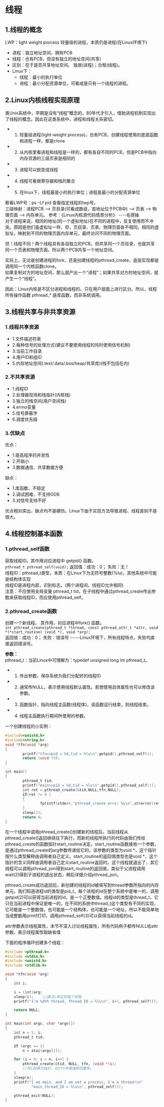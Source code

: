 # 线程
## 1.线程的概念

LWP：light weight process 轻量级的进程，本质仍是进程(在Linux环境下)
- 进程：独立地址空间，拥有PCB
- 线程：也有PCB，但没有独立的地址空间(共享)
- 区别：在于是否共享地址空间。	独居(进程)；合租(线程)。
- Linux下：
  - 线程：最小的执行单位
  - 进程：最小分配资源单位，可看成是只有一个线程的进程。

## 2.Linux内核线程实现原理
类Unix系统中，早期是没有“线程”概念的，80年代才引入，借助进程机制实现出了线程的概念。因此在这类系统中，进程和线程关系密切。
- 1. 轻量级进程(light-weight process)，也有PCB，创建线程使用的底层函数和进程一样，都是clone
- 2. 从内核里看进程和线程是一样的，都有各自不同的PCB，但是PCB中指向内存资源的三级页表是相同的
- 3. 进程可以蜕变成线程
- 4. 线程可看做寄存器和栈的集合
- 5. 在linux下，线程最是小的执行单位；进程是最小的分配资源单位

察看LWP号：ps –Lf pid 查看指定线程的lwp号。<br>
三级映射：进程PCB --> 页目录(可看成数组，首地址位于PCB中) --> 页表 --> 物理页面 --> 内存单元。
参考：《Linux内核源代码情景分析》 ----毛德操<br>
对于进程来说，相同的地址(同一个虚拟地址)在不同的进程中，反复使用而不冲突。原因是他们虽虚拟址一样，但，页目录、页表、物理页面各不相同。相同的虚拟址，映射到不同的物理页面内存单元，最终访问不同的物理页面。<br>

但！线程不同！两个线程具有各自独立的PCB，但共享同一个页目录，也就共享同一个页表和物理页面。所以两个PCB共享一个地址空间。<br>

实际上，无论是创建进程的fork，还是创建线程的pthread_create，底层实现都是调用同一个内核函数clone。<br>如果复制对方的地址空间，那么就产出一个“进程”；如果共享对方的地址空间，就产生一个“线程”。<br>

因此：Linux内核是不区分进程和线程的。只在用户层面上进行区分。所以，线程所有操作函数 pthread_* 是库函数，而非系统调用。<br>

## 3.线程共享与非共享资源
### 1.线程共享资源
- 1.文件描述符表
- 2.每种信号的处理方式(建议不要使用线程的同时使用信号机制)
- 3.当前工作目录
- 4.用户ID和组ID
- 5.内存地址空间(.text/.data/.bss/heap/共享库)(栈不包括在内)

### 2.不共享资源
- 1.线程ID
- 2.处理器现场和栈指针(内核栈)
- 3.独立的栈空间(用户空间栈)
- 4.errno变量
- 5.信号屏蔽字
- 6.调度优先级

### 3.优缺点
优点：<br>
- 1.提高程序的并发性
- 2.开销小
- 3.数据通信、共享数据方便

缺点：<br>
- 1.库函数、不稳定
- 2.调试困难、不支持GDB
- 3.对信号支持不好

优点相对突出，缺点均不是硬伤。Linux下由于实现方法导致进程、线程差别不是很大。


## 4.线程控制基本函数

### 1.pthread_self函数
获取线程ID。其作用对应进程中 getpid() 函数。<br>
``pthread_t pthread_self(void);``	返回值：成功：0；	失败：无！<br>
线程ID：pthread_t类型，本质：在Linux下为无符号整数(%lu)，其他系统中可能是结构体实现<br>
线程ID是进程内部，识别标志。(两个进程间，线程ID允许相同)<br>
注意：不应使用全局变量 pthread_t tid，在子线程中通过pthread_create传出参数来获取线程ID，而应使用pthread_self。<br>


### 2.pthread_create函数
创建一个新线程。		其作用，对应进程中fork() 函数。<br>
``int pthread_create(pthread_t *thread, const pthread_attr_t *attr, void *(*start_routine) (void *), void *arg);``<br>
返回值：成功：0；	失败：错误号	-----Linux环境下，所有线程特点，失败均直接返回错误号。<br>

__参数：__<br>
pthread_t：当前Linux中可理解为：typedef unsigned long int pthread_t。<br>
- 1. 传出参数，保存系统为我们分配好的线程ID
- 2. 通常传NULL，表示使用线程默认属性。若想使用具体属性也可以修改该参数。
- 3. 函数指针，指向线程主函数(线程体)，该函数运行结束，则线程结束。
- 4. 线程主函数执行期间所使用的参数。


一个创建线程的小实例：<br>
```c
#include<unistd.h>
#include<string.h>
void *tfn(void *arg)
{
        printf("tfn>>pid = %d,tid = %lu\n",getpid(),pthread_self());
        return (void *)0;
}

int main()
{
        pthread_t tid;
        printf("main>>pid = %d,tid = %lu\n",getpid(),pthread_self());
        int ret = pthread_create(&tid,NULL,tfn,NULL);
        if(ret != 0 )
        {
                fprintf(stderr,"pthread_create erro: %s\n",strerror(ret));
        }
        sleep(1);
        return 0;
}
```

在一个线程中调用pthread_create()创建新的线程后，当前线程从pthread_create()返回继续往下执行，而新的线程所执行的代码由我们传给pthread_create的函数指针start_routine决定。start_routine函数接收一个参数，是通过pthread_create的arg参数传递给它的，该参数的类型为void *，这个指针按什么类型解释由调用者自己定义。start_routine的返回值类型也是void *，这个指针的含义同样由调用者自己定义start_routine返回时，这个线程就退出了，其它线程可以调用pthread_join得到start_routine的返回值，类似于父进程调用wait(2)得到子进程的退出状态，稍后详细介绍pthread_join。<br>

pthread_create成功返回后，新创建的线程的id被填写到thread参数所指向的内存单元。我们知道进程id的类型是pid_t，每个进程的id在整个系统中是唯一的，调用getpid(2)可以获得当前进程的id，是一个正整数值。线程id的类型是thread_t，它只在当前进程中保证是唯一的，在不同的系统中thread_t这个类型有不同的实现，它可能是一个整数值，也可能是一个结构体，也可能是一个地址，所以不能简单地当成整数用printf打印，调用pthread_self(3)可以获得当前线程的id。<br>

attr参数表示线程属性，本节不深入讨论线程属性，所有代码例子都传NULL给attr参数，表示线程属性取缺省值<br>

下面的程序循环创建多个线程：<br>
```c
#include <pthread.h>
#include <stdio.h>
#include <unistd.h>
#include <stdlib.h>

void *tfn(void *arg)
{
	int i;

	i = (int)arg;
	sleep(i);	 //通过i来区别每个线程
	printf("I'm %dth thread, Thread_ID = %lu\n", i+1, pthread_self());

	return NULL;
}

int main(int argc, char *argv[])
{
	int n = 5, i;
	pthread_t tid;

	if (argc == 2)
		n = atoi(argv[1]);

	for (i = 0; i < n; i++) {
		pthread_create(&tid, NULL, tfn, (void *)i);
		//将i转换为指针，在tfn中再强转回整形。
	}
	sleep(n);
	printf("I am main, and I am not a process, I'm a thread!\n"
			"main_thread_ID = %lu\n", pthread_self());

    pthread_exit(NULL);
}
```
